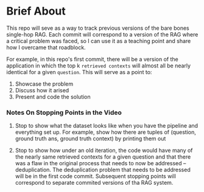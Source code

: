 # Brief About

This repo will seve as a way to track previous versions of the bare bones single-hop RAG. Each commit will correspond to a version of the RAG where a critical problem was faced, so I can use it as a teaching point and share how I overcame that roadblock.

For example, in this repo's first commit, there will be a version of the application in which the top k `retrieved contexts` will almost all be nearly identical for a given `question`. This will serve as a point to:
1. Showcase the problem
2. Discuss how it arised
3. Present and code the solution

### Notes On Stopping Points in the Video

1. Stop to show what the dataset looks like when you have the pipeline and everything set up. For example, show how there are tuples of (question, ground truth ans, ground truth context) by printing them out

2. Stop to show how under an old iteration, the code would have many of the nearly same retrieved contexts for a given question and that there was a flaw in the original process that needs to now be addressed –deduplication. The deduplication problem that needs to be addressed will be in the first code commit. Subsequent stopping points will correspond to separate commited versions of tha RAG system.
